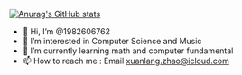 [![Anurag's GitHub stats](https://github-readme-stats.vercel.app/api?username=1982606762)](https://github.com/1982606762/github-readme-stats)

- 👋 Hi, I’m @1982606762
- 👀 I’m interested in Computer Science and Music
- 🌱 I’m currently learning math and computer fundamental
- 📫 How to reach me : Email xuanlang.zhao@icloud.com

<!---
1982606762/1982606762 is a ✨ special ✨ repository because its `README.md` (this file) appears on your GitHub profile.
You can click the Preview link to take a look at your changes.
--->
